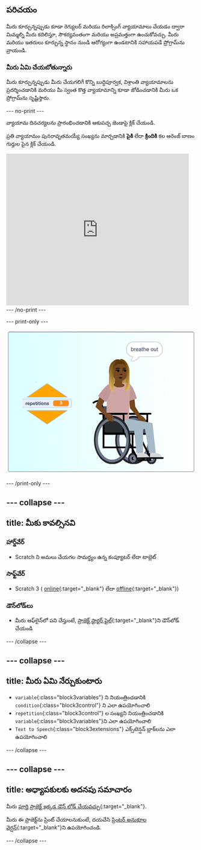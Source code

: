 ## పరిచయం

మీరు కూర్చున్నప్పుడు కూడా రెగ్యులర్ మరియు రిలాక్సింగ్ వ్యాయామాలు చేయడం ద్వారా మిమ్మల్ని మీరు కదిలిస్తూ, సౌకర్యవంతంగా మరియు అప్రమత్తంగా ఉంచుకోవచ్చు. మీరు మరియు ఇతరులు కూర్చున్న స్థానం నుండి ఆరోగ్యంగా ఉండటానికి సహాయపడే ప్రోగ్రామ్‌ను వ్రాయండి.

### మీరు ఏమి చేయబోతున్నారు

మీరు కూర్చున్నప్పుడు మీరు చేయగలిగే కొన్ని బుద్ధిపూర్వక, విశ్రాంతి వ్యాయామాలను ప్రదర్శించడానికి మరియు మీ స్వంత కొత్త వ్యాయామాన్ని కూడా జోడించడానికి మీరు ఒక ప్రోగ్రామ్‌ను సృష్టిస్తారు.

--- no-print ---

వ్యాయామ దినచర్యలను ప్రారంభించడానికి ఆకుపచ్చ జెండాపై క్లిక్ చేయండి.

ప్రతి వ్యాయామం పునరావృతమయ్యే సంఖ్యను మార్చడానికి **పైకి** లేదా **క్రిందికి** కల ఆరెంజ్ బాణం గుర్తుల పైన క్లిక్ చేయండి.

<div class="scratch-preview">
  <iframe src="https://scratch.mit.edu/projects/405322095/embed" allowtransparency="true" width="485" height="402" frameborder="0" scrolling="no" allowfullscreen></iframe>
</div>
--- /no-print ---

--- print-only ---

![పూర్తయిన ప్రాజెక్ట్](images/finshed_project.png)

--- /print-only ---

--- collapse ---
---
title: మీకు కావల్సినవి
---
### హార్డ్‌వేర్

+ Scratch ని అమలు చేయగల సామర్థ్యం ఉన్న కంప్యూటర్ లేదా టాబ్లెట్

### సాఫ్ట్‌వేర్

+ Scratch 3 ( [online](https://scratch.mit.edu/){:target="_blank"} లేదా [offline](https://scratch.mit.edu/download){:target="_blank"})

### డౌన్‌లోడ్‌లు

+ మీరు ఆఫ్‌లైన్‌లో పని చేస్తుంటే, [ప్రాజెక్ట్ స్టార్టర్ ఫైల్](https://rpf.io/p/te-IN/relax-stretch-go){:target="_blank"}ని డౌన్‌లోడ్ చేయండి

--- /collapse ---

--- collapse ---
---
title: మీరు ఏమి నేర్చుకుంటారు
---

+ `variable`{:class="block3variables"} ని నియంత్రించడానికి `condition`{:class="block3control"} ని ఎలా ఉపయోగించాలి
+ `repetition`{:class="block3control"} ల సంఖ్యని నియంత్రించడానికి `variable`{:class="block3variables"}ని ఎలా ఉపయోగించాలి
+ `Text to Speech`{:class="block3extensions"} ఎక్స్‌టెన్షన్ బ్లాక్‌లను ఎలా ఉపయోగించాలి

--- /collapse ---

--- collapse ---
---
title: అధ్యాపకులకు అదనపు సమాచారం
---

మీరు [పూర్తి ప్రాజెక్ట్ ఇక్కడ డౌన్ లోడ్ చేయవచ్చు](https://rpf.io/p/te-IN/sit-stretch-get){:target="_blank"}.

మీరు ఈ ప్రాజెక్ట్‌ను ప్రింట్ చేయాలనుకుంటే, దయచేసి [ప్రింటర్ అనుకూల వెర్షన్](https://projects.raspberrypi.org/te-IN/projects/sit-stretch/print){:target="_blank"}ని ఉపయోగించండి.

--- /collapse ---
